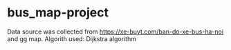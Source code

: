 # bus_map-project
Data source was collected from https://xe-buyt.com/ban-do-xe-bus-ha-noi and gg map.
Algorith used: Dijkstra algorithm
